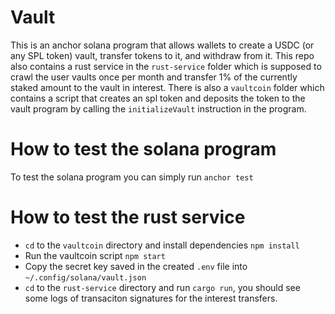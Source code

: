 # Vault
This is an anchor solana program that allows wallets to create a USDC (or any SPL token) vault,
transfer tokens to it, and withdraw from it.
This repo also contains a rust service in the `rust-service` folder which is supposed to crawl 
the user vaults once per month and transfer 1% of the currently staked amount to the vault in interest.
There is also a `vaultcoin` folder which contains a script that creates an spl token and deposits the token 
to the vault program by calling the `initializeVault` instruction in the program.
# How to test the solana program
To test the solana program you can simply run `anchor test`
# How to test the rust service
* `cd` to the `vaultcoin` directory and install dependencies `npm install`
* Run the vaultcoin script `npm start`
* Copy the secret key saved in the created `.env` file into `~/.config/solana/vault.json`
* `cd` to the `rust-service` directory and run `cargo run`, you should see some logs of transaciton signatures
for the interest transfers.
